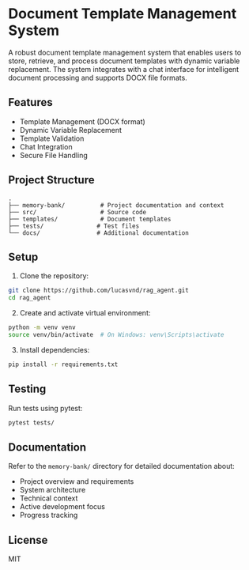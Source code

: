 # Document Template Management System

A robust document template management system that enables users to store, retrieve, and process document templates with dynamic variable replacement. The system integrates with a chat interface for intelligent document processing and supports DOCX file formats.

## Features

- Template Management (DOCX format)
- Dynamic Variable Replacement
- Template Validation
- Chat Integration
- Secure File Handling

## Project Structure

```
.
├── memory-bank/          # Project documentation and context
├── src/                  # Source code
├── templates/            # Document templates
├── tests/               # Test files
└── docs/                # Additional documentation
```

## Setup

1. Clone the repository:
```bash
git clone https://github.com/lucasvnd/rag_agent.git
cd rag_agent
```

2. Create and activate virtual environment:
```bash
python -m venv venv
source venv/bin/activate  # On Windows: venv\Scripts\activate
```

3. Install dependencies:
```bash
pip install -r requirements.txt
```

## Testing

Run tests using pytest:
```bash
pytest tests/
```

## Documentation

Refer to the `memory-bank/` directory for detailed documentation about:
- Project overview and requirements
- System architecture
- Technical context
- Active development focus
- Progress tracking

## License

MIT
